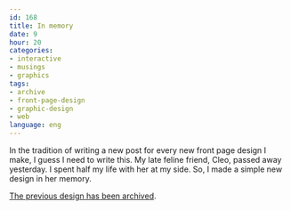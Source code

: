 ```yaml
---
id: 168
title: In memory
date: 9
hour: 20
categories:
- interactive
- musings
- graphics
tags:
- archive
- front-page-design
- graphic-design
- web
language: eng
---
```


In the tradition of writing a new post for every new front page design I make, I guess I need to write this. My late feline friend, Cleo, passed away yesterday. I spent half my life with her at my side. So, I made a simple new design in her memory.

[The previous design has been archived](//www.agj.cl/files/archive/front2009-2/).
